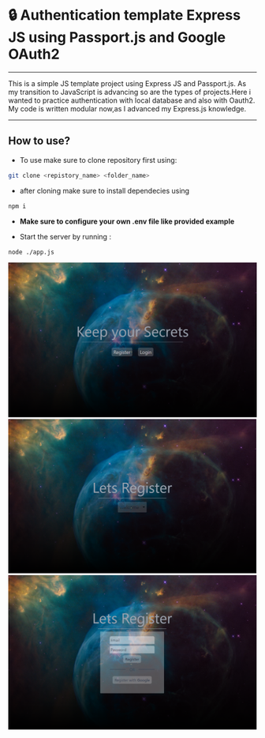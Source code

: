 # :lock: Authentication template Express JS using Passport.js and Google OAuth2

---

This is a simple JS template project using Express JS and Passport.js.
As my transition to JavaScript is advancing so are the types of projects.Here i wanted to practice authentication
with local database and also with Oauth2.
My code is written modular now,as I advanced my Express.js knowledge.

---

## How to use?

- To use make sure to clone repository first using:

```bash
git clone <repistory_name> <folder_name>
```

- after cloning make sure to install dependecies using

```bash
npm i
```

- **Make sure to configure your own .env file like provided example**

- Start the server by running :

```bash
node ./app.js
```

<img src="./github_resources/img1.png" >
<img src="./github_resources/img2.png" >
<img src="./github_resources/img3.png" >
